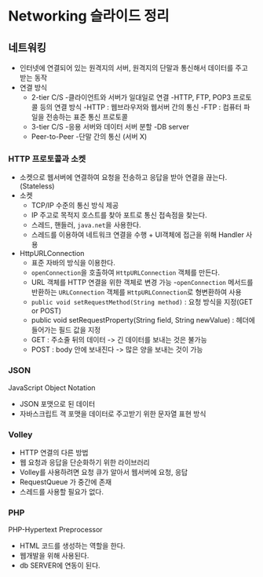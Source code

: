# Networking 슬라이드 정리
## 네트워킹
- 인터넷에 연결되어 있는 원격지의 서버, 원격지의 단말과 통신해서 데이터를 주고 받는 동작
- 연결 방식
    - 2-tier C/S 
        -클라이언트와 서버가 일대일로 연결
        -HTTP, FTP, POP3 프로토콜 등의 연결 방식
            -HTTP : 웹브라우저와 웹서버 간의 통신
            -FTP : 컴퓨터 파일을 전송하는 표준 통신 프로토콜
    - 3-tier C/S
        -응용 서버와 데이터 서버 분할 
        -DB server
    - Peer-to-Peer
        -단말 간의 통신 (서버 X)
### HTTP 프로토콜과 소켓
- 소켓으로 웹서버에 연결하여 요청을 전송하고 응답을 받아 연결을 끊는다. (Stateless)
- 소켓
    - TCP/IP 수준의 통신 방식 제공
    - IP 주고로 목적지 호스트를 찾아 포트로 통신 접속점을 찾는다.
    - 스레드, 핸들러, `java.net`을 사용한다. 
    - 스레드를 이용하여 네트워크 연결을 수행 + UI객체에 접근을 위해 Handler 사용
- HttpURLConnection
    - 표준 자바의 방식을 이용한다.
    - `openConnection`을 호출하여 `HttpURLConnection` 객체를 만든다.
    - URL 객체를 HTTP 연결을 위한 객체로 변경 가능
        -`openConnection` 메서드를 반환하는 `URLConnection` 객체를 `HttpURLConnection`로 형변환하여 사용
    - `public void setRequestMethod(String method)` : 요청 방식을 지정(GET or POST)
    - public void setRequestProperty(String field, String newValue) : 헤더에 들어가는 필드 값을 지정
    - GET : 주소줄 뒤의 데이터 -> 긴 데이터를 보내는 것은 불가능
    - POST : body 안에 보내진다 -> 많은 양을 보내는 것이 가능
### JSON
JavaScript Object Notation 
- JSON 포맷으로 된 데이터
- 자바스크립트 객 포맷을 데이터로 주고받기 위한 문자열 표현 방식
### Volley
- HTTP 연결의 다른 방법
- 웹 요청과 응답을 단순화하기 위한 라이브러리
- Volley를 사용하려면 요청 큐가 알아서 웹서버에 요청, 응답
- RequestQueue 가 중간에 존재
- 스레드를 사용할 필요가 없다. 
### PHP
PHP-Hypertext Preprocessor
- HTML 코드를 생성하는 역할을 한다. 
- 웹개발을 위해 사용된다. 
- db SERVER에 연동이 된다. 